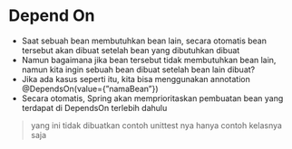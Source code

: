 # Depend On
* Saat sebuah bean membutuhkan bean lain, secara otomatis bean tersebut akan dibuat setelah bean yang dibutuhkan dibuat
* Namun bagaimana jika bean tersebut tidak membutuhkan bean lain, namun kita ingin sebuah bean dibuat setelah bean lain dibuat?
* Jika ada kasus seperti itu, kita bisa menggunakan annotation @DependsOn(value={”namaBean”})
* Secara otomatis, Spring akan memprioritaskan pembuatan bean yang terdapat di DependsOn terlebih dahulu

> yang ini tidak dibuatkan contoh unittest nya hanya contoh kelasnya saja